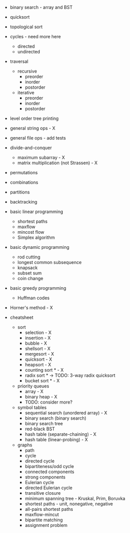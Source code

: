 - binary search - array and BST
- quicksort
- topological sort
- cycles - need more here
    - directed
    - undirected
- traversal
    - recursive
        - preorder
        - inorder
        - postorder
    - iterative
        - preorder
        - inorder
        - postorder
- level order tree printing


- general string ops - X
- general file ops - add tests



- divide-and-conquer
    - maximum subarray - X
    - matrix multiplication (not Strassen) - X
- permutations
- combinations
- partitions
- backtracking
- basic linear programming
    - shortest paths
    - maxflow
    - mincost flow
    - Simplex algorithm
- basic dynamic programming
    - rod cutting
    - longest common subsequence
    - knapsack
    - subset sum
    - coin change
- basic greedy programming
    - Huffman codes
- Horner's method - X

- cheatsheet
    - sort
        - selection - X
        - insertion - X
        - bubble - X
        - shellsort - X
        - mergesort - X
        - quicksort - X
        - heapsort - X
        - counting sort * - X
        - radix sort * -> TODO: 3-way radix quicksort
        - bucket sort * - X
    - priority queues
        - array - X
        - binary heap - X
        - TODO: consider more?
    - symbol tables
        - sequential search (unordered array) - X
        - binary search (binary search)
        - binary search tree
        - red-black BST
        - hash table (separate-chaining) - X
        - hash table (linear-probing) - X
     - graphs
        - path
        - cycle
        - directed cycle
        - bipartiteness/odd cycle
        - connected components
        - strong components
        - Eulerian cycle
        - directed Eulerian cycle
        - transitive closure
        - minimum spanning tree - Kruskal, Prim, Boruvka
        - shortest paths - unit, nonegative, negative
        - all-pairs shortest paths
        - maxflow-mincut
        - bipartite matching
        - assignment problem
